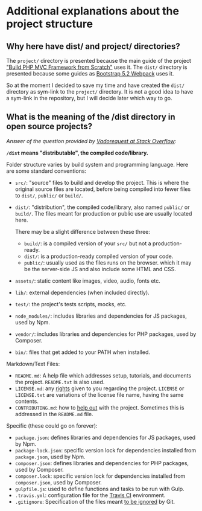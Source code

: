 # Additional explanations about the project structure

## Why here have dist/ and project/ directories?

The `project/` directory is presented because the main guide of the project ["Build PHP MVC Framework from Scratch"](https://www.youtube.com/watch?v=WKy-N0q3WRo&list=PLLQuc_7jk__Uk_QnJMPndbdKECcTEwTA1) uses it. The `dist/` directory is presented because some guides as [Bootstrap 5.2 Webpack](https://getbootstrap.com/docs/5.2/getting-started) uses it.

So at the moment I decided to save my time and have created the `dist/` directory as sym-link to the `project/` directory. It is not a good idea to have a sym-link in the repository, but I will decide later which way to go.

## What is the meaning of the /dist directory in open source projects?

*Answer of the question provided by [Vadorequest at Stack Overflow](https://stackoverflow.com/a/22844164/6543935):*

**`/dist` means "distributable", the compiled code/library.**

Folder structure varies by build system and programming language. Here are some standard conventions:

* `src/`: "source" files to build and develop the project. This is where the original source files are located, before being compiled into fewer files to `dist/`, `public/` or `build/`.
* `dist/`: "distribution", the compiled code/library, also named `public/` or `build/`. The files meant for production or public use are usually located here.

  There may be a slight difference between these three:

  * `build/`: is a compiled version of your `src/` but not a production-ready.
  * `dist/`: is a production-ready compiled version of your code.
  * `public/`: usually used as the files runs on the browser. which it may be the server-side JS and also include some HTML and CSS.

* `assets/`: static content like images, video, audio, fonts etc.
* `lib/`: external dependencies (when included directly).
* `test/`: the project's tests scripts, mocks, etc.
* `node_modules/`: includes libraries and dependencies for JS packages, used by Npm.
* `vendor/`: includes libraries and dependencies for PHP packages, used by Composer.
* `bin/`: files that get added to your PATH when installed.

Markdown/Text Files:

* `README.md`: A help file which addresses setup, tutorials, and documents the project. `README.txt` is also used.
* `LICENSE.md`: any [rights](https://choosealicense.com/no-permission/) given to you regarding the project. `LICENSE` or `LICENSE.txt` are variations of the license file name, having the same contents.
* `CONTRIBUTING.md`: how to [help out](https://github.com/blog/1184-contributing-guidelines) with the project. Sometimes this is addressed in the `README.md` file.

Specific (these could go on forever):

* `package.json`: defines libraries and dependencies for JS packages, used by Npm.
* `package-lock.json`: specific version lock for dependencies installed from `package.json`, used by Npm.
* `composer.json`: defines libraries and dependencies for PHP packages, used by Composer.
* `composer.lock`: specific version lock for dependencies installed from `composer.json`, used by Composer.
* `gulpfile.js`: used to define functions and tasks to be run with Gulp.
* `.travis.yml`: configuration file for the [Travis CI](https://travis-ci.com) environment.
* `.gitignore`: Specification of the files meant [to be ignored](https://help.github.com/articles/ignoring-files/) by Git.
